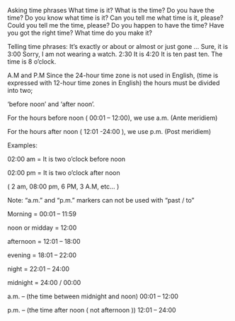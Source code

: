 Asking time phrases
What time is it?
What is the time?
Do you have the time?
Do you know what time is it?
Can you tell me what time is it, please?
Could you tell me the time, please?
Do you happen to have the time?
Have you got the right time?
What time do you make it?


Telling time phrases:
It’s exactly or about or almost or just gone …
Sure, it is 3:00
Sorry, I am not wearing a watch.
2:30
It is 4:20
It is ten past ten.
The time is 8 o’clock.

A.M and P.M
Since the 24-hour time zone is not used in English, (time is expressed with 12-hour time zones in English) the hours must be divided into two;

 

 

‘before noon’  and ‘after noon’.

For the hours before noon ( 00:01 – 12:00),  we use a.m. (Ante meridiem)

For the hours after noon ( 12:01 -24:00 ), we use p.m. (Post meridiem)

 

Examples:

02:00 am = It is two o’clock before noon

02:00 pm = It is two o’clock after noon

( 2 am, 08:00 pm, 6 PM, 3 A.M, etc… )

Note: “a.m.” and “p.m.” markers can not be used with “past / to”



Morning                     = 00:01 – 11:59

noon or midday        = 12:00

afternoon                  = 12:01 – 18:00

evening                      = 18:01 – 22:00

night                           = 22:01 – 24:00

midnight                    = 24:00 / 00:00

a.m. – (the time between midnight and noon)          00:01 – 12:00

p.m. – (the time after noon ( not afternoon ))           12:01 – 24:00
